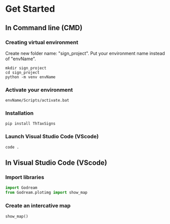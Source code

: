# Get Started

<!-- ## Godream (Geo-dream)
Godream (Geo-dream) is a library that contain geospatial tools for RS&GIS analyze or geospatial analyze in python language. This appears to be a Python library specifically developed to assist in the analysis of geospatial data, with a focus on remote sensing and GIS applications. Such a library would likely provide functions and tools to manipulate, process, and visualize geospatial data, making it easier for users to perform complex analyses in these domains [pypi.org](https://pypi.org/project/Godream/).

[(How to create new environment)](https://conda.io/projects/conda/en/latest/user-guide/tasks/manage-environments.html#creating-an-environment-with-commands) -->

## In Command line (CMD)
### Creating virtual environment
Create new folder name: "sign_project". Put your environment name instead of "envName".

    mkdir sign_project
    cd sign_project
    python -m venv envName

### Activate your environment 

    envName/Scripts/activate.bat


### Installation

    pip install ThTaxSigns


### Launch Visual Studio Code (VScode)

    code .

## In Visual Studio Code (VScode)

### Import libraries

```python
import Godream
from Godream.plotimg import show_map 
```

### Create an intercative map

```python
show_map()
```


<!-- ## Commands

* `mkdocs new [dir-name]` - Create a new project.
* `mkdocs serve` - Start the live-reloading docs server.
* `mkdocs build` - Build the documentation site.
* `mkdocs -h` - Print help message and exit.

## Project layout

    mkdocs.yml    # The configuration file.
    docs/
        index.md  # The documentation homepage.
        ...       # Other markdown pages, images and other files. -->
